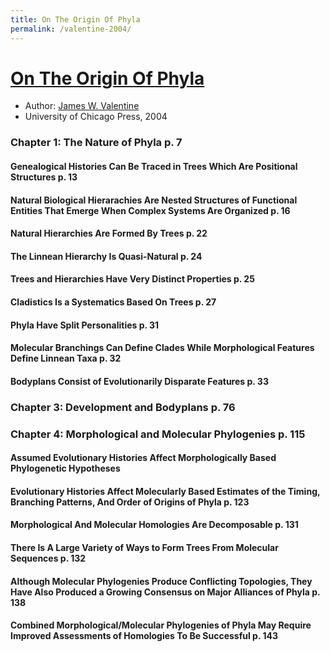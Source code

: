 ```yaml
---
title: On The Origin Of Phyla
permalink: /valentine-2004/
---
```


# [On The Origin Of Phyla](https://press.uchicago.edu/ucp/books/book/chicago/O/bo3616676.html)
* Author: [James W. Valentine](https://ucmp.berkeley.edu/people/james-valentine/)
* University of Chicago Press, 2004

### Chapter 1: The Nature of Phyla p. 7
#### Genealogical Histories Can Be Traced in Trees Which Are Positional Structures p. 13

#### Natural Biological Hierarachies Are Nested Structures of Functional Entities That Emerge When Complex Systems Are Organized p. 16 

#### Natural Hierarchies Are Formed By Trees p. 22

#### The Linnean Hierarchy Is Quasi-Natural p. 24

#### Trees and Hierarchies Have Very Distinct Properties p. 25

#### Cladistics Is a Systematics Based On Trees p. 27

#### Phyla Have Split Personalities p. 31

#### Molecular Branchings Can Define Clades While Morphological Features Define Linnean Taxa p. 32

#### Bodyplans Consist of Evolutionarily Disparate Features p. 33

### Chapter 3: Development and Bodyplans p. 76

### Chapter 4: Morphological and Molecular Phylogenies p. 115
#### Assumed Evolutionary Histories Affect Morphologically Based Phylogenetic Hypotheses

#### Evolutionary Histories Affect Molecularly Based Estimates of the Timing, Branching Patterns, And Order of Origins of Phyla p. 123

#### Morphological And Molecular Homologies Are Decomposable p. 131

#### There Is A Large Variety of Ways to Form Trees From Molecular Sequences p. 132

#### Although Molecular Phylogenies Produce Conflicting Topologies, They Have Also Produced a Growing Consensus on Major Alliances of Phyla p. 138

#### Combined Morphological/Molecular Phylogenies of Phyla May Require Improved Assessments of Homologies To Be Successful p. 143












